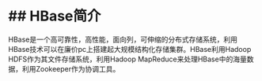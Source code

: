 # \#\# HBase简介

HBase是一个高可靠性，高性能，面向列，可伸缩的分布式存储系统，利用HBase技术可以在廉价pc上搭建起大规模结构化存储集群。HBase利用Hadoop HDFS作为其文件存储系统，利用Hadoop MapReduce来处理HBase中的海量数据，利用Zookeeper作为协调工具。





